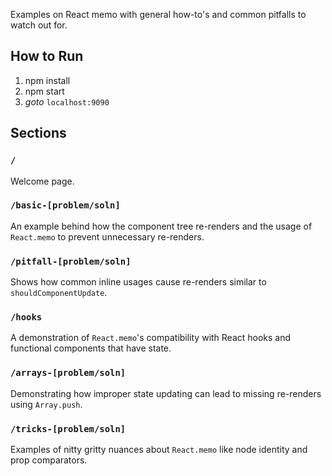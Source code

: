 Examples on React memo with general how-to's and common pitfalls to watch out for.

## How to Run

1. npm install
2. npm start
3. *goto* `localhost:9090`

## Sections

### `/`
Welcome page.

### `/basic-[problem/soln]`
An example behind how the component tree re-renders and the usage of `React.memo` to prevent unnecessary re-renders.

### `/pitfall-[problem/soln]`
Shows how common inline usages cause re-renders similar to `shouldComponentUpdate`.

### `/hooks`
A demonstration of `React.memo`'s compatibility with React hooks and functional components that have state.

### `/arrays-[problem/soln]`
Demonstrating how improper state updating can lead to missing re-renders using `Array.push`.

### `/tricks-[problem/soln]`
Examples of nitty gritty nuances about `React.memo` like node identity and prop comparators.
